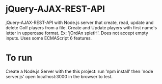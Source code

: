 # jQuery-AJAX-REST-API
jQuery-AJAX-REST-API with Node.js server that create, read, update and delete Golf players from a file.
Create and Update players with first name's letter in uppercase format. Ex: 'jOrdAn spietH'.
Does not accept empty inputs.
Uses some ECMAScript 6 features.

# To run
Create a Node.js Server with the this project: run 'npm install' then 'node server.js' open localhost:3000 in the browser to test.
